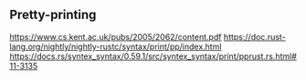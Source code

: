 ## Pretty-printing

https://www.cs.kent.ac.uk/pubs/2005/2062/content.pdf
https://doc.rust-lang.org/nightly/nightly-rustc/syntax/print/pp/index.html
https://docs.rs/syntex_syntax/0.59.1/src/syntex_syntax/print/pprust.rs.html#11-3135
